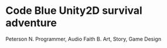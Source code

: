 # Code Blue Unity2D survival adventure
 Peterson N. Programmer, Audio 
Faith B. Art, Story, Game Design
